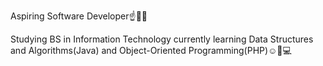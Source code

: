 Aspiring Software Developer☝️👨‍💻

Studying BS in Information Technology
currently learning Data Structures and Algorithms(Java) and Object-Oriented Programming(PHP)☺️📝💻

<!---
alecxander567/alecxander567 is a ✨ special ✨ repository because its `README.md` (this file) appears on your GitHub profile.
You can click the Preview link to take a look at your changes.
--->
